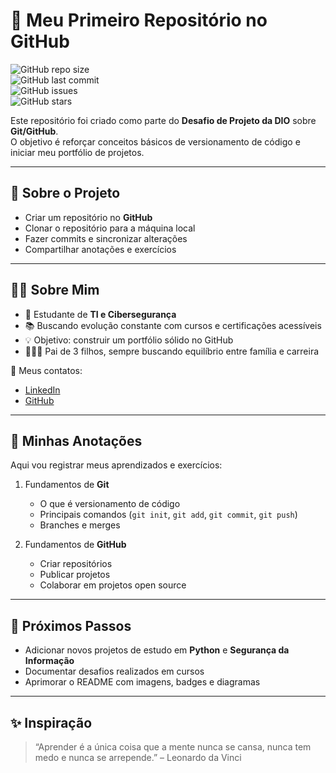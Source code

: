 # 🚀 Meu Primeiro Repositório no GitHub  

![GitHub repo size](https://img.shields.io/github/repo-size/Rmns28/meu-primeiro-repositorio?color=blue)  
![GitHub last commit](https://img.shields.io/github/last-commit/Rmns28/meu-primeiro-repositorio?color=green)  
![GitHub issues](https://img.shields.io/github/issues/Rmns28/meu-primeiro-repositorio)  
![GitHub stars](https://img.shields.io/github/stars/Rmns28/meu-primeiro-repositorio?style=social)  

Este repositório foi criado como parte do **Desafio de Projeto da DIO** sobre **Git/GitHub**.  
O objetivo é reforçar conceitos básicos de versionamento de código e iniciar meu portfólio de projetos.  

---

## 📘 Sobre o Projeto  

- Criar um repositório no **GitHub**  
- Clonar o repositório para a máquina local  
- Fazer commits e sincronizar alterações  
- Compartilhar anotações e exercícios  

---

## 👨‍💻 Sobre Mim  

- 🎯 Estudante de **TI e Cibersegurança**  
- 📚 Buscando evolução constante com cursos e certificações acessíveis  
- 💡 Objetivo: construir um portfólio sólido no GitHub  
- 🧑‍👩‍👦 Pai de 3 filhos, sempre buscando equilíbrio entre família e carreira  

🔗 Meus contatos:  
- [LinkedIn](https://www.linkedin.com/in/ramons28/)  
- [GitHub](https://github.com/Rmns28)  

---

## 📝 Minhas Anotações  

Aqui vou registrar meus aprendizados e exercícios:  

1. Fundamentos de **Git**  
   - O que é versionamento de código  
   - Principais comandos (`git init`, `git add`, `git commit`, `git push`)  
   - Branches e merges  

2. Fundamentos de **GitHub**  
   - Criar repositórios  
   - Publicar projetos  
   - Colaborar em projetos open source  

---

## 📂 Próximos Passos  

- Adicionar novos projetos de estudo em **Python** e **Segurança da Informação**  
- Documentar desafios realizados em cursos  
- Aprimorar o README com imagens, badges e diagramas  

---

## ✨ Inspiração  

> “Aprender é a única coisa que a mente nunca se cansa, nunca tem medo e nunca se arrepende.” – Leonardo da Vinci
